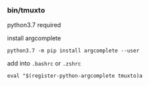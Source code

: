 ### bin/tmuxto
python3.7 required

install argcomplete
```
python3.7 -m pip install argcomplete --user
```

add into `.bashrc` or `.zshrc`
```
eval "$(register-python-argcomplete tmuxto)a
```

